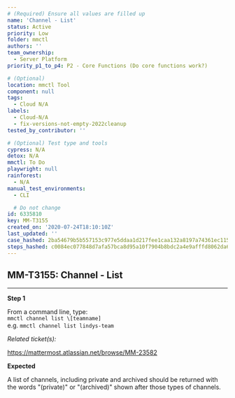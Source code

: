 ```yaml
---
# (Required) Ensure all values are filled up
name: 'Channel - List'
status: Active
priority: Low
folder: mmctl
authors: ''
team_ownership:
  - Server Platform
priority_p1_to_p4: P2 - Core Functions (Do core functions work?)

# (Optional)
location: mmctl Tool
component: null
tags:
  - Cloud N/A
labels:
  - Cloud-N/A
  - fix-versions-not-empty-2022cleanup
tested_by_contributor: ''

# (Optional) Test type and tools
cypress: N/A
detox: N/A
mmctl: To Do
playwright: null
rainforest:
  - N/A
manual_test_environments:
  - CLI

  # Do not change
id: 6335810
key: MM-T3155
created_on: '2020-07-24T18:10:10Z'
last_updated: ''
case_hashed: 2ba54679b5b557153c977e5ddaa1d217fee1caa132a8197a74361ec115377003dd234263dc6b81fc275d3acc92f887f4
steps_hashed: c0084ec077848d7afa57bca8d95a10f7904b8bdc2a4e9afffd8062da62fc8e1a5333e5ff7de5d3f0ad80b68c06b0fb03
---
```


<!-- (Auto-generated) Based on frontmatter's "key" and "name" -->

## MM-T3155: Channel - List

---

**Step 1**

From a command line, type:\
`mmctl channel list \[teamname]`\
e.g. `mmctl channel list lindys-team`

_Related ticket(s):_

<https://mattermost.atlassian.net/browse/MM-23582>

**Expected**

A list of channels, including private and archived should be returned with the words "(private)" or "(archived)" shown after those types of channels.
